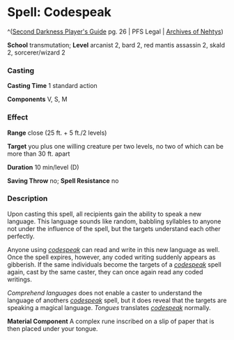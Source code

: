 # Spell: Codespeak

^([Second Darkness Player's Guide][ss-codespeak] pg. 26 | PFS Legal | [Archives of Nehtys][sn-codespeak])

**School** transmutation; **Level** arcanist 2, bard 2, red mantis assassin 2, skald 2, sorcerer/wizard 2

### Casting

**Casting Time** 1 standard action  

**Components** V, S, M

### Effect

**Range** close (25 ft. + 5 ft./2 levels)  

**Target** you plus one willing creature per two levels, no two of which can be more than 30 ft. apart  

**Duration** 10 min/level (D)  

**Saving Throw** no; **Spell Resistance** no

### Description

Upon casting this spell, all recipients gain the ability to speak a new language. This language sounds like random, babbling syllables to anyone not under the influence of the spell, but the targets understand each other perfectly.  

Anyone using _[codespeak]_ can read and write in this new language as well. Once the spell expires, however, any coded writing suddenly appears as gibberish. If the same individuals become the targets of a _[codespeak]_ spell again, cast by the same caster, they can once again read any coded writings.  

_Comprehend languages_ does not enable a caster to understand the language of anothers _[codespeak]_ spell, but it does reveal that the targets are speaking a magical language. _Tongues_ translates _[codespeak]_ normally.  

**Material Component** A complex rune inscribed on a slip of paper that is then placed under your tongue.

[ss-codespeak]: http://paizo.com/store/downloads/p
[sn-codespeak]: http://www.archivesofnethys.com/SpellDisplay.aspx?ItemName=Codespeak
[codespeak]: http://www.archivesofnethys.com/SpellDisplay.aspx?ItemName=codespeak